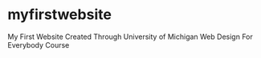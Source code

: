# myfirstwebsite
My First Website Created Through University of Michigan Web Design For Everybody Course
